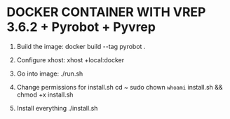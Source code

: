 # DOCKER CONTAINER WITH VREP 3.6.2 + Pyrobot + Pyvrep

1. Build the image:
docker build --tag pyrobot .

2. Configure xhost:
xhost +local:docker

3. Go into image:
./run.sh

4. Change permissions for install.sh
cd ~
sudo chown `whoami` install.sh && chmod +x install.sh

5. Install everything
./install.sh
